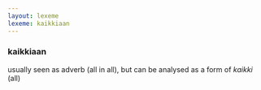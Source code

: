 ```yaml
---
layout: lexeme
lexeme: kaikkiaan
---
```


###  kaikkiaan 
usually seen as adverb (all in all), but can be analysed as a form of *kaikki* (all)

